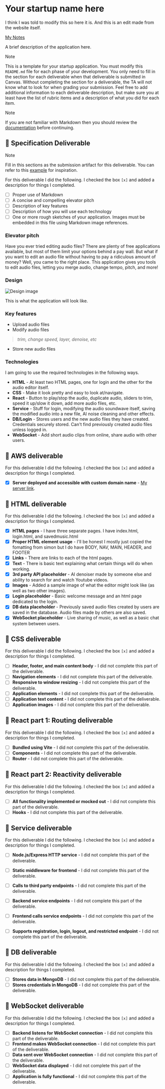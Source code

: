 # Your startup name here
I think I was told to modify this so here it is.
And this is an edit made from the website itself.

[My Notes](notes.md)

A brief description of the application here.


> [!NOTE]
>  This is a template for your startup application. You must modify this `README.md` file for each phase of your development. You only need to fill in the section for each deliverable when that deliverable is submitted in Canvas. Without completing the section for a deliverable, the TA will not know what to look for when grading your submission. Feel free to add additional information to each deliverable description, but make sure you at least have the list of rubric items and a description of what you did for each item.

> [!NOTE]
>  If you are not familiar with Markdown then you should review the [documentation](https://docs.github.com/en/get-started/writing-on-github/getting-started-with-writing-and-formatting-on-github/basic-writing-and-formatting-syntax) before continuing.

## 🚀 Specification Deliverable

> [!NOTE]
>  Fill in this sections as the submission artifact for this deliverable. You can refer to this [example](https://github.com/webprogramming260/startup-example/blob/main/README.md) for inspiration.

For this deliverable I did the following. I checked the box `[x]` and added a description for things I completed.

- [ ] Proper use of Markdown
- [ ] A concise and compelling elevator pitch
- [ ] Description of key features
- [ ] Description of how you will use each technology
- [ ] One or more rough sketches of your application. Images must be embedded in this file using Markdown image references.

### Elevator pitch

Have you ever tried editing audio files? There are plenty of free applications available, but most of them limit your options behind a pay wall. But what if you want to edit an audio file without having to pay a ridiculous amount of money? Well, you came to the right place. This application gives you tools to edit audio files, letting you merge audio, change tempo, pitch, and more!


### Design

![Design image](StartupSpecDraft.jpg)

This is what the application will look like.

### Key features

- Upload audio files
- Modify audio files
> _trim,_
> _change speed,_
> _layer,_
> _denoise, etc_
- Store new audio files

### Technologies

I am going to use the required technologies in the following ways.

- **HTML** - At least two HTML pages, one for login and the other for the audio editor itself.
- **CSS** - Make it look pretty and easy to look at/navigate.
- **React** - Button to play/stop the audio, duplicate audio, sliders to trim, speed it up/slow it down, add more audio files, etc.
- **Service** - Stuff for login, modifying the audio soundwave itself, saving the modified audio into a new file, AI noise cleaning and other effects.
- **DB/Login** - Stores users and the new audio files they have created. Credentials securely stored. Can't find previously created audio files unless logged in.
- **WebSocket** - Add short audio clips from online, share audio with other users.

## 🚀 AWS deliverable

For this deliverable I did the following. I checked the box `[x]` and added a description for things I completed.

- [x] **Server deployed and accessible with custom domain name** - [My server link](https://mora11do.click).

## 🚀 HTML deliverable

For this deliverable I did the following. I checked the box `[x]` and added a description for things I completed.

- [x] **HTML pages** - I have three separate pages. I have index.html, login.html, and savedmusic.html
- [x] **Proper HTML element usage** - I'll be honest I mostly just copied the fomatting from simon but I do have BODY, NAV, MAIN, HEADER, and FOOTER
- [x] **Links** - There are links to each of the html pages.
- [x] **Text** - There is basic text explaining what certain things will do when working.
- [x] **3rd party API placeholder** - AI denoiser made by someone else and ability to search for and watch Youtube videos.
- [x] **Images** - Added a sample image of what the editor might look like (as well as two other images).
- [x] **Login placeholder** - Basic welcome message and an html page dedicated to the login.
- [x] **DB data placeholder** - Previously saved audio files created by users are saved in the database. Audio files made by others are also saved.
- [x] **WebSocket placeholder** - Live sharing of music, as well as a basic chat system between users.

## 🚀 CSS deliverable

For this deliverable I did the following. I checked the box `[x]` and added a description for things I completed.

- [ ] **Header, footer, and main content body** - I did not complete this part of the deliverable.
- [ ] **Navigation elements** - I did not complete this part of the deliverable.
- [ ] **Responsive to window resizing** - I did not complete this part of the deliverable.
- [ ] **Application elements** - I did not complete this part of the deliverable.
- [ ] **Application text content** - I did not complete this part of the deliverable.
- [ ] **Application images** - I did not complete this part of the deliverable.

## 🚀 React part 1: Routing deliverable

For this deliverable I did the following. I checked the box `[x]` and added a description for things I completed.

- [ ] **Bundled using Vite** - I did not complete this part of the deliverable.
- [ ] **Components** - I did not complete this part of the deliverable.
- [ ] **Router** - I did not complete this part of the deliverable.

## 🚀 React part 2: Reactivity deliverable

For this deliverable I did the following. I checked the box `[x]` and added a description for things I completed.

- [ ] **All functionality implemented or mocked out** - I did not complete this part of the deliverable.
- [ ] **Hooks** - I did not complete this part of the deliverable.

## 🚀 Service deliverable

For this deliverable I did the following. I checked the box `[x]` and added a description for things I completed.

- [ ] **Node.js/Express HTTP service** - I did not complete this part of the deliverable.
- [ ] **Static middleware for frontend** - I did not complete this part of the deliverable.
- [ ] **Calls to third party endpoints** - I did not complete this part of the deliverable.
- [ ] **Backend service endpoints** - I did not complete this part of the deliverable.
- [ ] **Frontend calls service endpoints** - I did not complete this part of the deliverable.
- [ ] **Supports registration, login, logout, and restricted endpoint** - I did not complete this part of the deliverable.


## 🚀 DB deliverable

For this deliverable I did the following. I checked the box `[x]` and added a description for things I completed.

- [ ] **Stores data in MongoDB** - I did not complete this part of the deliverable.
- [ ] **Stores credentials in MongoDB** - I did not complete this part of the deliverable.

## 🚀 WebSocket deliverable

For this deliverable I did the following. I checked the box `[x]` and added a description for things I completed.

- [ ] **Backend listens for WebSocket connection** - I did not complete this part of the deliverable.
- [ ] **Frontend makes WebSocket connection** - I did not complete this part of the deliverable.
- [ ] **Data sent over WebSocket connection** - I did not complete this part of the deliverable.
- [ ] **WebSocket data displayed** - I did not complete this part of the deliverable.
- [ ] **Application is fully functional** - I did not complete this part of the deliverable.
